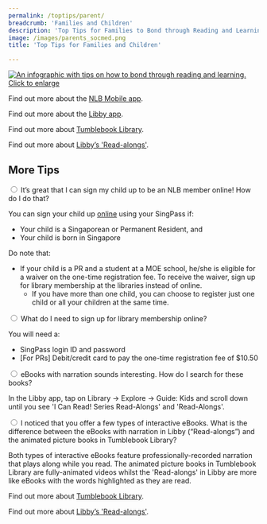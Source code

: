 ```yaml
---
permalink: /toptips/parent/
breadcrumb: 'Families and Children'
description: 'Top Tips for Families to Bond through Reading and Learning'
image: /images/parents_socmed.png
title: 'Top Tips for Families and Children'

---
```


<a href="/images/Parent_highres.png">![An infographic with tips on how to bond through reading and learning.](/images/Parent.png)</a>
<a href="/images/Parent_highres.png">Click to enlarge</a>

<html>

<head>
<meta name="viewport" content="width=device-width, initial-scale=1">

</head>

<body>

<p>Find out more about the <a href="/get-started-with/nlb-mobile/">NLB Mobile app</a>.</p>
<p>Find out more about the <a href="/get-started-with/Libby/">Libby app</a>.</p>
   <p>Find out more about <a href="https://www.tumblebooklibrary.com/Help.aspx">Tumblebook Library</a>.</p>
<p>Find out more about <a href="https://help.overdrive.com/en-us/1152.htm#thundercontent">Libby&rsquo;s 'Read-alongs'</a>.</p>
<h2>More Tips</h2>
<div class="acc-kontainer">          
	<div>
		<input type="radio" name="acc" id="acc1">
		<label for="acc1"><i></i> It’s great that I can sign my child up to be an NLB member online! How do I do that?</label>
		<div class="acc-body">
			 <p>You can sign your child up <a href="https://account.nlb.gov.sg">online</a> using your SingPass if:</p>
<ul>
<li>Your child is a Singaporean or Permanent Resident, and</li>
<li>Your child is born in Singapore</li>
</ul>
<p>Do note that:</p>
<ul>
<li>If your child is a PR and a student at a MOE school, he/she is eligible for a waiver on the one-time registration fee. To receive the waiver, sign up for library membership at the libraries instead of online.
<ul>
<li>If you have more than one child, you can choose to register just one child or all your children at the same time.</li>
</ul>
</li>
</ul>
		</div>
	</div>
    <div>
        <input type="radio" name="acc" id="acc2">
        <label for="acc2"><i></i>What do I need to sign up for library membership online?</label>
        <div class="acc-body">
			<p>You will need a:</p>
			<ul><li>SingPass login ID and password</li>
			<li>[For PRs] Debit/credit card to pay the one-time registration fee of $10.50</li>
      </ul>
		</div>
	</div>
	<div>
		<input type="radio" name="acc" id="acc3">
        <label for="acc3"><i></i> eBooks with narration sounds interesting. How do I search for these books?</label>
        <div class="acc-body">
			<p>In the Libby app, tap on Library -> Explore -> Guide: Kids and scroll down until you see 'I Can Read! Series Read-Alongs' and 'Read-Alongs'.</p>
		</div>
    </div>

  <div>
        <input type="radio" name="acc" id="acc4">
        <label for="acc4"><i></i>I noticed that you offer a few types of interactive eBooks. What is the difference between the eBooks with narration in Libby (“Read-alongs”) and the animated picture books in Tumblebook Library?</label>
        <div class="acc-body">
			<p>Both types of interactive eBooks feature professionally-recorded narration that plays along while you read. The animated picture books in Tumblebook Library are fully-animated videos whilst the 'Read-alongs' in Libby are more like eBooks with the words highlighted as they are read.</p>
			 <p>Find out more about <a href="https://www.tumblebooklibrary.com/Help.aspx">Tumblebook Library</a>.</p>
<p>Find out more about <a href="https://help.overdrive.com/en-us/1152.htm#thundercontent">Libby&rsquo;s 'Read-alongs'</a>.</p>
   	</div>
	</div>



